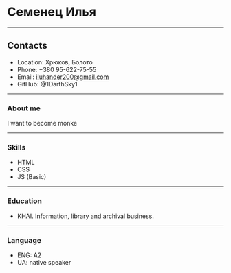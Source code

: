 # Семенец Илья
*****
## Contacts
* Location: Хрюков, Болото
* Phone: +380 95-622-75-55
* Email: iluhander200@gmail.com
* GitHub: @1DarthSky1
*****
### About me
I want to become monke
*****
### Skills
* HTML
* CSS
* JS (Basic)
*****
### Education
* KHAI. Information, library and archival business. 
*****
### Language
* ENG: A2
* UA: native speaker
